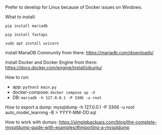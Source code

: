Prefer to develop for Linux because of Docker issues on Windows.


What to install:

<code>pip install mariadb</code>

<code>pip install fastapi</code>

<code>sudo apt install uvicorn</code>

install MariaDB Community from there: https://mariadb.com/downloads/

install Docker and Docker Engine from there: https://docs.docker.com/engine/install/ubuntu/

How to run:

- app: <code>python3 main.py</code>
- docker-compose: <code>docker compose up -d</code>
- DB: <code>mariadb -h 127.0.0.1 -P 3306 -u root</code>

How to export a dump: mysqldump -h 127.0.0.1 -P 3306 -u root auto_model_learning -B > YYYY-MM-DD.sql

How to work with dumps: https://simplebackups.com/blog/the-complete-mysqldump-guide-with-examples/#importing-a-mysqldump
